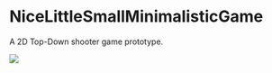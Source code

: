 # NiceLittleSmallMinimalisticGame
A 2D Top-Down shooter game prototype.

![](https://github.com/Gaboo-o/NiceLittleSmallMinimalisticGame/blob/main/NiceGif.gif)